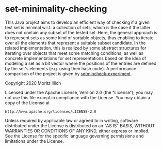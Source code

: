 # set-minimality-checking
This Java project aims to develop an efficient way of checking if a given test set is minimal w.r.t. a collection of sets, which is the case if the latter does not contain any subset of the tested set. Here, the general approach is to represent sets as some kind of sortable objects, thus enabling to iterate over all the elements that represent a suitable subset candidate. 
In the related implementation, this is realized by some abstract structures for iterating over objects that meet some matching conditions, as well as concrete implementations for set representations based on the idea of modeling a set as a bit vector where the positions of the entries are defined by the set's elements (e.g. using their hash code).
A performance comparison of the project is given by [setmincheck-experiment](https://github.com/M-Illich/setmincheck-experiment.git).


Copyright 2020 Moritz Illich

Licensed under the Apache License, Version 2.0 (the "License");
you may not use this file except in compliance with the License.
You may obtain a copy of the License at

    http://www.apache.org/licenses/LICENSE-2.0

Unless required by applicable law or agreed to in writing, software
distributed under the License is distributed on an "AS IS" BASIS,
WITHOUT WARRANTIES OR CONDITIONS OF ANY KIND, either express or implied.
See the License for the specific language governing permissions and
limitations under the License.
